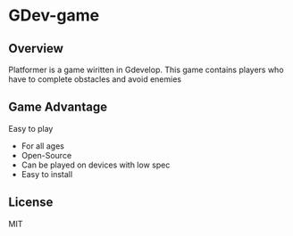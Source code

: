 # GDev-game

## Overview
Platformer is a game wiritten in Gdevelop. This game contains players who have to complete obstacles and avoid enemies

## Game Advantage
Easy to play
- For all ages
- Open-Source
- Can be played on devices with low spec
- Easy to install

## License

MIT
